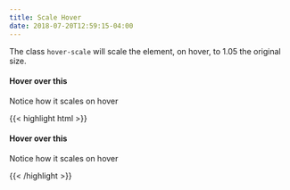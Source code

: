 ```yaml
---
title: Scale Hover
date: 2018-07-20T12:59:15-04:00
---
```


The class `hover-scale` will scale the element, on hover, to 1.05 the original size.

<div class="block-container">
    <div class="block block-4">
    <div class="card hover-scale">
        <h4 class="pb-2 mb-2">Hover over this</h4>
        <div class="card__content">
        <p>Notice how it scales on hover</p>
        </div>
    </div>
    </div>
</div>

<div class="mt-3 mb-4">
{{< highlight html >}}
<div class="block-container">
    <div class="block block-4">
        <div class="card hover-scale">
            <h4 class="pb-2 mb-2">Hover over this</h4>
            <div class="card__content">
            <p>Notice how it scales on hover</p>
            </div>
        </div>
    </div>
</div>
{{< /highlight >}}
</div>

